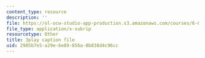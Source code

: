 ```yaml
---
content_type: resource
description: ''
file: https://ol-ocw-studio-app-production.s3.amazonaws.com/courses/6-00sc-introduction-to-computer-science-and-programming-spring-2011/2985b7e5a29e6e89856a8b838d4c96cc_WbWb0u8bJrU.srt
file_type: application/x-subrip
resourcetype: Other
title: 3play caption file
uid: 2985b7e5-a29e-6e89-856a-8b838d4c96cc
---
```

